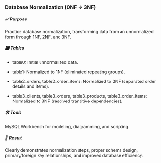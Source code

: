 ### Database Normalization (0NF → 3NF)
##### ✅ Purpose
Practice database normalization, transforming data from an unnormalized form through 1NF, 2NF, and 3NF.

##### 🗃 Tables
- table0: Initial unnormalized data.

- table1: Normalized to 1NF (eliminated repeating groups).

- table2_orders, table2_order_items: Normalized to 2NF (separated order details and items).

- table3_clients, table3_orders, table3_products, table3_order_items: Normalized to 3NF (resolved transitive dependencies).

##### 🛠 Tools
MySQL Workbench for modeling, diagramming, and scripting.

##### 📌 Result
Clearly demonstrates normalization steps, proper schema design, primary/foreign key relationships, and improved database efficiency.